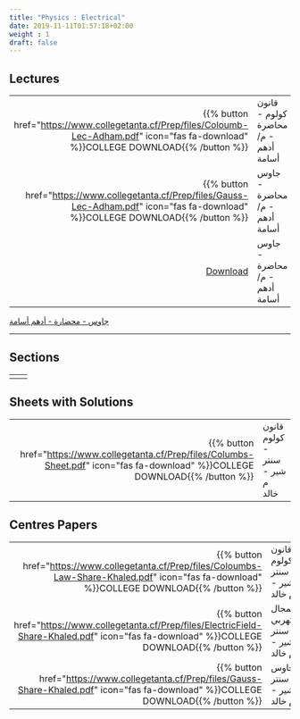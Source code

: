 ```yaml
---
title: "Physics : Electrical"
date: 2019-11-11T01:57:18+02:00
weight : 1
draft: false
---
```



## Lectures



|  | |
|---:|----------------------|
| {{% button href="https://www.collegetanta.cf/Prep/files/Coloumb-Lec-Adham.pdf" icon="fas fa-download" %}}COLLEGE DOWNLOAD{{% /button %}} | قانون كولوم - محاضرة - م/ أدهم أسامة   |
| {{% button href="https://www.collegetanta.cf/Prep/files/Gauss-Lec-Adham.pdf" icon="fas fa-download" %}}COLLEGE DOWNLOAD{{% /button %}} |  جاوس - محاضرة - م/ أدهم أسامة  |
| [Download](http://facebook.com/CollegeTanta)  |  جاوس - محاضرة - م/ أدهم أسامة  |

 [جاوس - محضارة - أدهم أسامة](http://facebook.com/CollegeTanta)
***



## Sections

|  | |
|---:|----------------------|
| || 

## Sheets with Solutions


|  | |
|---:|----------------------|
| {{% button href="https://www.collegetanta.cf/Prep/files/Columbs-Sheet.pdf" icon="fas fa-download" %}}COLLEGE DOWNLOAD{{% /button %}} | قانون كولوم - سنتر شير - م خالد    |


## Centres Papers 

|  | |
|---:|----------------------|
| {{% button href="https://www.collegetanta.cf/Prep/files/Coloumbs-Law-Share-Khaled.pdf" icon="fas fa-download" %}}COLLEGE DOWNLOAD{{% /button %}} | قانون كولوم - سنتر شير - م خالد    |
| {{% button href="https://www.collegetanta.cf/Prep/files/ElectricField-Share-Khaled.pdf" icon="fas fa-download" %}}COLLEGE DOWNLOAD{{% /button %}} |  المجال الكهربي - سنتر شير - م خالد    |
| {{% button href="https://www.collegetanta.cf/Prep/files/Gauss-Share-Khaled.pdf" icon="fas fa-download" %}}COLLEGE DOWNLOAD{{% /button %}} |  جاوس - سنتر شير - م خالد    |



